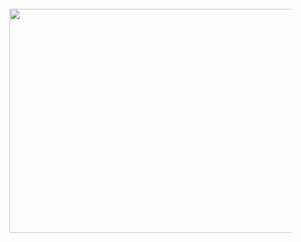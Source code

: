 <div align="center">
	<br>
	<a href="https://raw.githubusercontent.com/aveekbhat/aveek.dev/gh-pages/banner.svg">
		<img src="header.svg" width="800" height="400">
	</a>
	<br>
</div>
